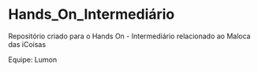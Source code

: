 # Hands_On_Intermediário
Repositório criado para o Hands On - Intermediário relacionado ao Maloca das iCoisas

Equipe: Lumon
